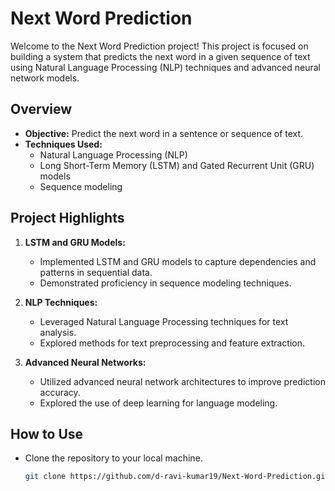 # Next Word Prediction

Welcome to the Next Word Prediction project! This project is focused on building a system that predicts the next word in a given sequence of text using Natural Language Processing (NLP) techniques and advanced neural network models.

## Overview

- **Objective:** Predict the next word in a sentence or sequence of text.
- **Techniques Used:**
  - Natural Language Processing (NLP)
  - Long Short-Term Memory (LSTM) and Gated Recurrent Unit (GRU) models
  - Sequence modeling

## Project Highlights

1. **LSTM and GRU Models:**
   - Implemented LSTM and GRU models to capture dependencies and patterns in sequential data.
   - Demonstrated proficiency in sequence modeling techniques.

2. **NLP Techniques:**
   - Leveraged Natural Language Processing techniques for text analysis.
   - Explored methods for text preprocessing and feature extraction.

3. **Advanced Neural Networks:**
   - Utilized advanced neural network architectures to improve prediction accuracy.
   - Explored the use of deep learning for language modeling.

## How to Use

- Clone the repository to your local machine.
  ```bash
  git clone https://github.com/d-ravi-kumar19/Next-Word-Prediction.git
